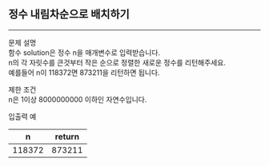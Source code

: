 ## 정수 내림차순으로 배치하기

---

문제 설명  
함수 solution은 정수 n을 매개변수로 입력받습니다.  
n의 각 자릿수를 큰것부터 작은 순으로 정렬한 새로운 정수를 리턴해주세요.  
예를들어 n이 118372면 873211을 리턴하면 됩니다.

제한 조건  
n은 1이상 8000000000 이하인 자연수입니다.  

입출력 예

| n       | 	return |
|---------|---------|
| 118372	 | 873211  |